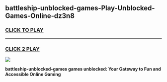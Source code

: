 
## battleship-unblocked-games-Play-Unblocked-Games-Online-dz3n8
<h3>
<a href="https://premium76.site?title=battleship-unblocked-games&ref=25A">CLICK TO PLAY</a></h3>
<hr>

<h3>
<a href="https://premium76.site?title=battleship-unblocked-games&ref=25A">CLICK 2 PLAY</a>
  
</h3>

<a href="https://premium76.site?title=battleship-unblocked-games&ref=25A"><img src="https://clearcache.store/games.png"></a>


**battleship-unblocked-games games unblocked: Your Gateway to Fun and Accessible Online Gaming**
